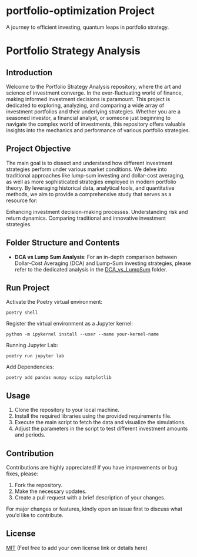 # portfolio-optimization Project
A journey to efficient investing, quantum leaps in portfolio strategy.

# Portfolio Strategy Analysis

## Introduction
Welcome to the Portfolio Strategy Analysis repository, where the art and science of investment converge. In the ever-fluctuating world of finance, making informed investment decisions is paramount. This project is dedicated to exploring, analyzing, and comparing a wide array of investment portfolios and their underlying strategies. Whether you are a seasoned investor, a financial analyst, or someone just beginning to navigate the complex world of investments, this repository offers valuable insights into the mechanics and performance of various portfolio strategies.


## Project Objective
The main goal is to dissect and understand how different investment strategies perform under various market conditions. We delve into traditional approaches like lump-sum investing and dollar-cost averaging, as well as more sophisticated strategies employed in modern portfolio theory. By leveraging historical data, analytical tools, and quantitative methods, we aim to provide a comprehensive study that serves as a resource for:

Enhancing investment decision-making processes.
Understanding risk and return dynamics.
Comparing traditional and innovative investment strategies.


## Folder Structure and Contents

- **DCA vs Lump Sum Analysis**:
For an in-depth comparison between Dollar-Cost Averaging (DCA) and Lump-Sum investing strategies, please refer to the dedicated analysis in the [DCA_vs_LumpSum](./src_notebooks/DCA_vs_LumpSum.ipynb) folder.

## Run Project
Activate the Poetry virtual environment:
```commandline
poetry shell
```
Register the virtual environment as a Jupyter kernel:
```commandline
python -m ipykernel install --user --name your-kernel-name
```
Running Jupyter Lab:
```commandline
poetry run jupyter lab
```
Add Dependencies:
```commandline
poetry add pandas numpy scipy matplotlib
```



## Usage

1. Clone the repository to your local machine.
2. Install the required libraries using the provided requirements file.
3. Execute the main script to fetch the data and visualize the simulations.
4. Adjust the parameters in the script to test different investment amounts and periods.

## Contribution

Contributions are highly appreciated! If you have improvements or bug fixes, please:
1. Fork the repository.
2. Make the necessary updates.
3. Create a pull request with a brief description of your changes.

For major changes or features, kindly open an issue first to discuss what you'd like to contribute.

## License

[MIT](LICENSE) (Feel free to add your own license link or details here)
